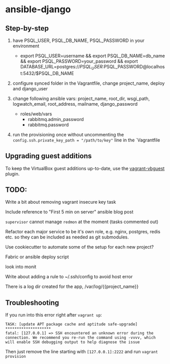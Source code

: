 ansible-django
==============

Step-by-step
------------

1. have PSQL_USER, PSQL_DB_NAME, PSQL_PASSWORD in your environment
    * export PSQL_USER=username && export PSQL_DB_NAME=db_name && export PSQL_PASSWORD=your_password && export DATABASE_URL=postgres://$PSQL_USER:$PSQL_PASSWORD@localhost:5432/$PSQL_DB_NAME

2. configure synced folder in the Vagrantfile, change project_name, deploy and django_user

3. change following ansible vars: project_name, root_dir, wsgi_path, logwatch_email, root_address, mailname, django_password
    * roles/web/vars
        * rabbitmq.admin_password
        * rabbitmq.password

4. run the provisioning once without uncommenting the `config.ssh.private_key_path = "/path/to/key"` line in the `Vagrantfile


Upgrading guest additions
-------------------------

To keep the VirtualBox guest additions up-to-date, use the [vagrant-vbguest](https://github.com/dotless-de/vagrant-vbguest) plugin.


TODO:
-----

Write a bit about removing vagrant insecure key task

Include reference to "First 5 min on server" ansible blog post

`supervisor` cannot manage `redmon` at the moment (tasks commented out)

Refactor each major service to be it's own role, e.g. nginx, postgres, redis etc. so they can be included as needed as git submodules.

Use cookiecutter to automate some of the setup for each new project?

Fabric or ansible deploy script

look into monit

Write about adding a rule to ~/.ssh/config to avoid host error

There is a log dir created for the app, /var/log/{{project_name}}


Troubleshooting
---------------

If you run into this error right after `vagrant up`:

```
TASK: [update APT package cache and aptitude safe-upgrade] ********************
fatal: [127.0.0.1] => SSH encountered an unknown error during the connection. We recommend you re-run the command using -vvvv, which will enable SSH debugging output to help diagnose the issue
```

Then just remove the line starting with `[127.0.0.1]:2222` and run `vagrant provision`
